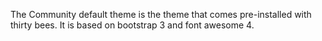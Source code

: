 The Community default theme is the theme that comes pre-installed with thirty bees. It is based on bootstrap 3 and font awesome 4. 